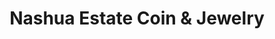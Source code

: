---
title: "Nashua Estate Coin & Jewelry"
url: /nashua/nashua-estate-coin-und-jewelry/
shop: Sammler
---